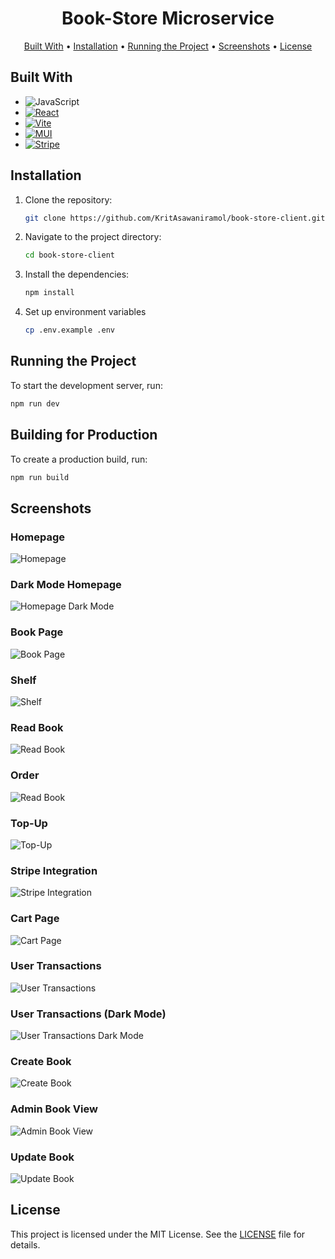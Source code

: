 <h1 align="center">
  Book-Store Microservice
  <br>
</h1>

<p align="center">
  <a href="#built-with">Built With</a> •
  <a href="#installation">Installation</a> •
  <a href="#running-the-project">Running the Project</a> •
  <a href="#screenshots">Screenshots</a> •
  <a href="#license">License</a>
</p>

## Built With

- ![JavaScript][JS-badge]
- [![React][React-badge]][React-url]
- [![Vite][Vite-badge]][Vite-url]
- [![MUI][MUI-badge]][MUI-url]
- [![Stripe][Stripe-badge]][Stripe-url]

## Installation

1. Clone the repository:

   ```bash
   git clone https://github.com/KritAsawaniramol/book-store-client.git
   ```

2. Navigate to the project directory:

   ```bash
   cd book-store-client
   ```

3. Install the dependencies:

   ```bash
   npm install
   ```

4. Set up environment variables

   ```bash
   cp .env.example .env
   ```

## Running the Project

To start the development server, run:

```bash
npm run dev
```


## Building for Production

To create a production build, run:

```bash
npm run build
```

## Screenshots

### Homepage
![Homepage](screenshots/homepage.png)

### Dark Mode Homepage
![Homepage Dark Mode](screenshots/hompageDark.png)

### Book Page
![Book Page](screenshots/book.png)

### Shelf
![Shelf](screenshots/shelf.png)

### Read Book
![Read Book](screenshots/readBook.png)

### Order
![Read Book](screenshots/order.png)

### Top-Up
![Top-Up](screenshots/topup.png)

### Stripe Integration
![Stripe Integration](screenshots/stripe.png)

### Cart Page
![Cart Page](screenshots/cart.png)

### User Transactions
![User Transactions](screenshots/userTransaction.png)

### User Transactions (Dark Mode)
![User Transactions Dark Mode](screenshots/userTransactionDark.png)

### Create Book
![Create Book](screenshots/createBook.png)

### Admin Book View
![Admin Book View](screenshots/adminBook.png)

### Update Book
![Update Book](screenshots/updateBook.png)


## License

This project is licensed under the MIT License. See the [LICENSE](LICENSE) file for details.


[JS-badge]: https://img.shields.io/badge/JavaScript-323330?style=for-the-badge&logo=javascript&logoColor=F7DF1E
[Vite-url]: https://vite.dev/
[Vite-badge]: https://img.shields.io/badge/Vite-B73BFE?style=for-the-badge&logo=vite&logoColor=FFD62E
[React-url]: https://react.dev/
[React-badge]: https://img.shields.io/badge/React-20232A?style=for-the-badge&logo=react&logoColor=61DAFB
[MUI-url]: https://mui.com/
[MUI-badge]: https://img.shields.io/badge/Material%20UI-007FFF?style=for-the-badge&logo=mui&logoColor=white
[Stripe-badge]: https://img.shields.io/badge/Stripe-626CD9?style=for-the-badge&logo=Stripe&logoColor=white
[Stripe-url]: https://stripe.com/
